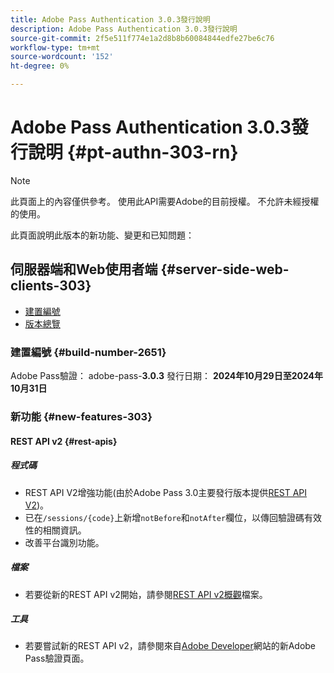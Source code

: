 ```yaml
---
title: Adobe Pass Authentication 3.0.3發行說明
description: Adobe Pass Authentication 3.0.3發行說明
source-git-commit: 2f5e511f774e1a2d8b8b60084844edfe27be6c76
workflow-type: tm+mt
source-wordcount: '152'
ht-degree: 0%

---
```


# Adobe Pass Authentication 3.0.3發行說明 {#pt-authn-303-rn}

>[!NOTE]
>
>此頁面上的內容僅供參考。 使用此API需要Adobe的目前授權。 不允許未經授權的使用。

此頁面說明此版本的新功能、變更和已知問題：

## 伺服器端和Web使用者端 {#server-side-web-clients-303}

* [建置編號](#build-number-303)
* [版本總覽](#release-overview-303)

### 建置編號 {#build-number-2651}

Adobe Pass驗證： adobe-pass-**3.0.3**
發行日期： **2024年10月29日至2024年10月31日**

### 新功能 {#new-features-303}

#### REST API v2 {#rest-apis}

##### 程式碼

* REST API V2增強功能(由於Adobe Pass 3.0主要發行版本提供[REST API V2](./rest-api-v2/apis/rest-api-v2-apis-overview.md))。
* 已在`/sessions/{code}`上新增`notBefore`和`notAfter`欄位，以傳回驗證碼有效性的相關資訊。
* 改善平台識別功能。

##### 檔案

* 若要從新的REST API v2開始，請參閱[REST API v2概觀](./rest-api-v2/rest-api-v2-overview.md)檔案。

##### 工具

* 若要嘗試新的REST API v2，請參閱來自[Adobe Developer](https://developer.adobe.com/adobe-pass)網站的新Adobe Pass驗證頁面。
